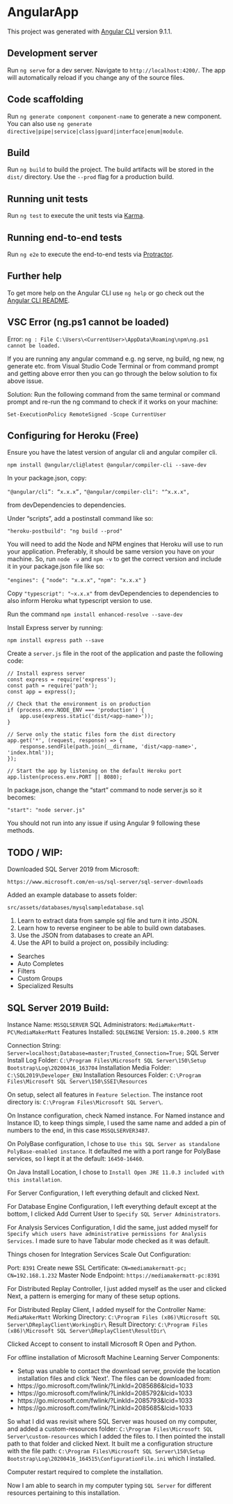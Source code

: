 # AngularApp

This project was generated with [Angular CLI](https://github.com/angular/angular-cli) version 9.1.1.

## Development server

Run `ng serve` for a dev server. Navigate to `http://localhost:4200/`. The app will automatically reload if you change any of the source files.

## Code scaffolding

Run `ng generate component component-name` to generate a new component. You can also use `ng generate directive|pipe|service|class|guard|interface|enum|module`.

## Build

Run `ng build` to build the project. The build artifacts will be stored in the `dist/` directory. Use the `--prod` flag for a production build.

## Running unit tests

Run `ng test` to execute the unit tests via [Karma](https://karma-runner.github.io).

## Running end-to-end tests

Run `ng e2e` to execute the end-to-end tests via [Protractor](http://www.protractortest.org/).

## Further help

To get more help on the Angular CLI use `ng help` or go check out the [Angular CLI README](https://github.com/angular/angular-cli/blob/master/README.md).

## VSC Error (ng.ps1 cannot be loaded)

Error: `ng : File C:\Users\<CurrentUser>\AppData\Roaming\npm\ng.ps1 cannot be loaded.`

If you are running any angular command e.g. ng serve, ng build, ng new, ng generate etc. from Visual Studio Code Terminal or from command prompt and getting above error then you can go through the below solution to fix above issue.

Solution: Run the following command from the same terminal or command prompt and re-run the ng command to check if it works on your machine:

`Set-ExecutionPolicy RemoteSigned -Scope CurrentUser`

## Configuring for Heroku (Free)

Ensure you have the latest version of angular cli and angular compiler cli.

`npm install @angular/cli@latest @angular/compiler-cli --save-dev`

In your package.json, copy:

`"@angular/cli”: “x.x.x”,`
`"@angular/compiler-cli": "^x.x.x",`

from devDependencies to dependencies.

Under “scripts”, add a postinstall command like so:

`"heroku-postbuild": "ng build --prod"`

You will need to add the Node and NPM engines that Heroku will use to run your application. Preferably, it should be same version you have on your machine. So, run `node -v` and `npm -v` to get the correct version and include it in your package.json file like so:

`"engines": {`
    `"node": "x.x.x",`
    `"npm": "x.x.x"`
`}`

Copy `"typescript": "~x.x.x"` from devDependencies to dependencies to also inform Heroku what typescript version to use.

Run the command `npm install enhanced-resolve --save-dev`

Install Express server by running:

`npm install express path --save`

Create a `server.js` file in the root of the application and paste the following code:

```
// Install express server
const express = require('express');
const path = require('path');
const app = express();

// Check that the environment is on production
if (process.env.NODE_ENV === 'production') {
	app.use(express.static('dist/<app-name>'));
}

// Serve only the static files form the dist directory
app.get('*', (request, response) => {
	response.sendFile(path.join(__dirname, 'dist/<app-name>', 'index.html'));
});

// Start the app by listening on the default Heroku port
app.listen(process.env.PORT || 8080);
```

In package.json, change the “start” command to node server.js so it becomes:

`"start": "node server.js"`

You should not run into any issue if using Angular 9 following these methods.

## TODO / WIP:

Downloaded SQL Server 2019 from Microsoft:

`https://www.microsoft.com/en-us/sql-server/sql-server-downloads`

Added an example database to assets folder:

`src/assets/databases/mysqlsampledatabase.sql`

1) Learn to extract data from sample sql file and turn it into JSON.
2) Learn how to reverse engineer to be able to build own databases.
3) Use the JSON from databases to create an API.
4) Use the API to build a project on, possibily including:

<ul>
    <li>Searches</li>
    <li>Auto Completes</li>
    <li>Filters</li>
    <li>Custom Groups</li>
    <li>Specialized Results</li>
</ul>

## SQL Server 2019 Build:

Instance Name: `MSSQLSERVER`
SQL Administrators: `MediaMakerMatt-PC\MediaMakerMatt`
Features Installed: `SQLENGINE`
Version: `15.0.2000.5 RTM`

Connection String: `Server=localhost;Database=master;Trusted_Connection=True;`
SQL Server Install Log Folder: `C:\Program Files\Microsoft SQL Server\150\Setup Bootstrap\Log\20200416_163704`
Installation Media Folder: `C:\SQL2019\Developer_ENU`
Installation Resources Folder: `C:\Program Files\Microsoft SQL Server\150\SSEI\Resources`

On setup, select all features in `Feature Selection`. The instance root directory is: `C:\Program Files\Microsoft SQL Server\`.

On Instance configuration, check Named instance. For Named instance and Instance ID, to keep things simple, I used the same name and added a pin of numbers to the end, in this case `MSSQLSERVER3487`. 

On PolyBase configuration, I chose to `Use this SQL Server as standalone PolyBase-enabled instance`. It defaulted me with a port range for PolyBase services, so I kept it at the default: `16450-16460`.

On Java Install Location, I chose to `Install Open JRE 11.0.3 included with this installation`.

For Server Configuration, I left everything default and clicked Next.

For Database Engine Configuration, I left everything default except at the bottom, I clicked Add Current User to `Specify SQL Server Administrators`.

For Analysis Services Configuration, I did the same, just added myself for `Specify which users have administrative permissions for Analysis Services`. I made sure to have Tabular mode checked as it was default.

Things chosen for Integration Services Scale Out Configuration:

Port: `8391`
Create newe SSL Certificate: `CN=mediamakermatt-pc; CN=192.168.1.232`
Master Node Endpoint: `https://mediamakermatt-pc:8391`

For Distributed Replay Controller, I just added myself as the user and clicked Next, a pattern is emerging for many of these setup options.

For Distributed Replay Client, I added myself for the Controller Name: `MediaMakerMatt`
Working Directory: `C:\Program Files (x86)\Microsoft SQL Server\DReplayClient\WorkingDir\`
Result Directory: `C:\Program Files (x86)\Microsoft SQL Server\DReplayClient\ResultDir\`

Clicked Accept to consent to install Microsoft R Open and Python.

For offline installation of Microsoft Machine Learning Server Components:

<ul>
    <li>Setup was unable to contact the download server, provide the location installation files and click 'Next'. The files can be downloaded from: </li>
    <li>https://go.microsoft.com/fwlink/?LinkId=2085686&lcid=1033</li>
    <li>https://go.microsoft.com/fwlink/?LinkId=2085792&lcid=1033</li>
    <li>https://go.microsoft.com/fwlink/?LinkId=2085793&lcid=1033</li>
    <li>https://go.microsoft.com/fwlink/?LinkId=2085685&lcid=1033</li>
</ul>

So what I did was revisit where SQL Server was housed on my computer, and added a custom-resources folder: `C:\Program Files\Microsoft SQL Server\custom-resources` which I added the files to. I then pointed the install path to that folder and clicked Next. It built me a configuration structure with the file path: `C:\Program Files\Microsoft SQL Server\150\Setup Bootstrap\Log\20200416_164515\ConfigurationFile.ini` which I installed.

Computer restart required to complete the installation.

Now I am able to search in my computer typing `SQL Server` for different resources pertaining to this installation.

















